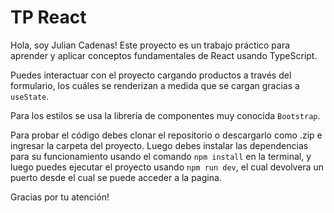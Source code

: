 # TP React 

Hola, soy Julian Cadenas! Este proyecto es un trabajo práctico para aprender y aplicar conceptos fundamentales de React usando TypeScript. 

Puedes interactuar con el proyecto cargando productos a través del formulario, los cuáles se renderizan a medida que se cargan gracias a `useState`.

Para los estilos se usa la librería de componentes muy conocida `Bootstrap`.

Para probar el código debes clonar el repositorio o descargarlo como .zip e ingresar la carpeta del proyecto. Luego debes instalar las dependencias para su funcionamiento usando el comando `npm install` en la terminal, y luego puedes ejecutar el proyecto usando `npm run dev`, el cual devolvera un puerto desde el cual se puede acceder a la pagina.

Gracias por tu atención!
